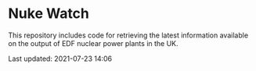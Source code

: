 # Nuke Watch

This repository includes code for retrieving the latest information available on the output of EDF nuclear power plants in the UK.

Last updated: 2021-07-23 14:06